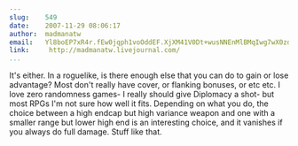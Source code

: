 ```yaml
---
slug:    549
date:    2007-11-29 08:06:17
author:  madmanatw
email:   Yl8boEP7xR4r.fEw0jqph1voOddEF.XjXM41V0Dt+wusNNEnMlBMqIwg7wX0zdnA==
link:     http://madmanatw.livejournal.com/
...
```


It's either. In a roguelike, is there enough else that you can do to
gain or lose advantage? Most don't really have cover, or flanking
bonuses, or etc etc. I love zero randomness games- I really should
give Diplomacy a shot- but most RPGs I'm not sure how well it
fits. Depending on what you do, the choice between a high endcap but
high variance weapon and one with a smaller range but lower high end
is an interesting choice, and it vanishes if you always do full
damage. Stuff like that.
